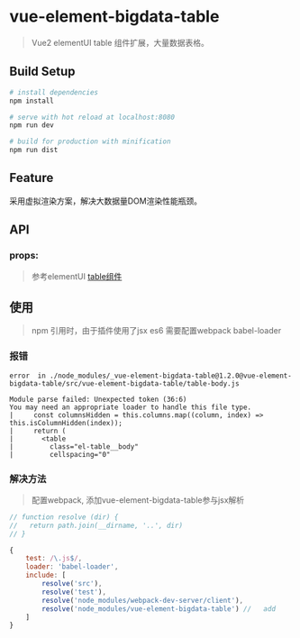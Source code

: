 # vue-element-bigdata-table

> Vue2 elementUI table 组件扩展，大量数据表格。

## Build Setup

``` bash
# install dependencies
npm install

# serve with hot reload at localhost:8080
npm run dev

# build for production with minification
npm run dist
```
## Feature

采用虚拟渲染方案，解决大数据量DOM渲染性能瓶颈。

## API

### props:

>参考elementUI [table组件](http://element-cn.eleme.io/#/zh-CN/component/table)

## 使用
> npm 引用时，由于插件使用了jsx es6 需要配置webpack babel-loader

### 报错
``` shell
error  in ./node_modules/_vue-element-bigdata-table@1.2.0@vue-element-bigdata-table/src/vue-element-bigdata-table/table-body.js

Module parse failed: Unexpected token (36:6)
You may need an appropriate loader to handle this file type.
|     const columnsHidden = this.columns.map((column, index) => this.isColumnHidden(index));
|     return (
|       <table
|         class="el-table__body"
|         cellspacing="0"

```
### 解决方法
> 配置webpack, 添加vue-element-bigdata-table参与jsx解析
``` javascript
// function resolve (dir) {
//   return path.join(__dirname, '..', dir)
// }

{
    test: /\.js$/,
    loader: 'babel-loader',
    include: [
        resolve('src'), 
        resolve('test'), 
        resolve('node_modules/webpack-dev-server/client'), 
        resolve('node_modules/vue-element-bigdata-table') //   add
    ]
}
```